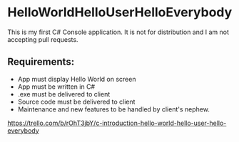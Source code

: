 # HelloWorldHelloUserHelloEverybody

This is my first C# Console application. It is not for distribution and I am not accepting pull requests.

## Requirements:
* App must display Hello World on screen
* App must be written in C#
* .exe must be delivered to client
* Source code must be delivered to client
* Maintenance and new features to be handled by client's nephew.

https://trello.com/b/rOhT3jbY/c-introduction-hello-world-hello-user-hello-everybody


